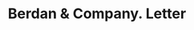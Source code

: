 ---
doi: 10.7916/D8WM2RJB
date_other: '1908'
date_other_textual: '1908'
form: correspondence
genre:
- Letters (correspondence)
name:
- Berdan & Company
object_in_context_url: https://biggert.cul.columbia.edu/items/view/ave_biggert_01326
subject_hierarchical_geographic:
- Toledo, Ohio, United States
subject_name:
- Berdan & Company
title: Berdan & Company. Letter
sort_title: Berdan & Company. Letter
call_number: ave_biggert_01326
coordinates:
- 41.66555555555556,-83.57527777777777
pid: ave_biggert_01326
identifiers: ave_biggert_01326
thumbnail: https://derivativo-2.library.columbia.edu/iiif/2/ldpd:343166/full/!256,256/0/native.jpg
permalink: /biggert/ave_biggert_01326/
layout: iiif-image-page
---